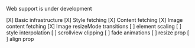 Web support is under development

[X] Basic infrastructure
[X] Style fetching
[X] Content fetching
[X] Image content fetching
[X] Image resizeMode transitions
[ ] element scaling
[ ] style interpolation
[ ] scrollview clipping
[ ] fade animations
[ ] resize prop
[ ] align prop
